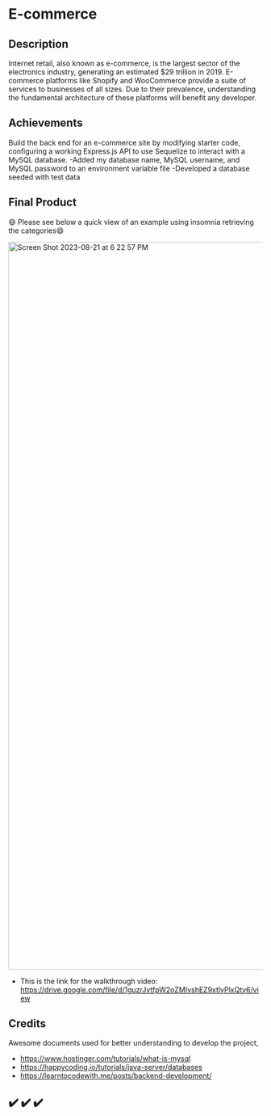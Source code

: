# E-commerce

## Description

Internet retail, also known as e-commerce, is the largest sector of the electronics industry, generating an estimated $29 trillion in 2019. E-commerce platforms like Shopify and WooCommerce provide a suite of services to businesses of all sizes. Due to their prevalence, understanding the fundamental architecture of these platforms will benefit any developer.

## Achievements

Build the back end for an e-commerce site by modifying starter code, configuring a working Express.js API to use Sequelize to interact with a MySQL database.
-Added my database name, MySQL username, and MySQL password to an environment variable file
-Developed a database seeded with test data

## Final Product


😄 Please see below a quick view of an example using insomnia retrieving the categories😄 

<img width="1440" alt="Screen Shot 2023-08-21 at 6 22 57 PM" src="https://github.com/HeiRiv/E-commerce/assets/128196586/6817208c-5963-4af9-80b7-f93137f191df">

- This is the link for the walkthrough video: https://drive.google.com/file/d/1guzrJvtfpW2oZMIvshEZ9xtlyPlxQty6/view

## Credits 

Awesome documents used for better understanding to develop the project,

- https://www.hostinger.com/tutorials/what-is-mysql
- https://happycoding.io/tutorials/java-server/databases
- https://learntocodewith.me/posts/backend-development/

## ✔️ ✔️ ✔️

